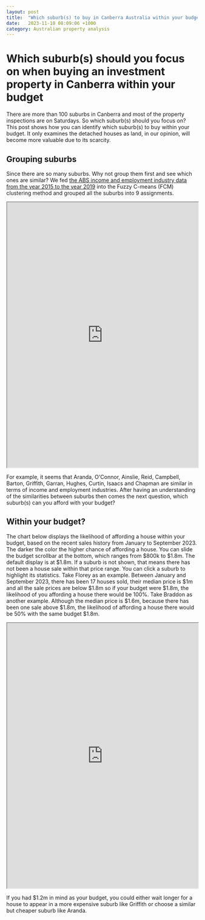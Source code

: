 ```yaml
---
layout: post
title:  "Which suburb(s) to buy in Canberra Australia within your budget"
date:   2023-11-10 08:09:06 +1000
category: Australian property analysis
---
```

# Which suburb(s) should you focus on when buying an investment property in Canberra within your budget

There are more than 100 suburbs in Canberra and most of the property inspections are on Saturdays. So which suburb(s) should you focus on? This post shows how you can identify which suburb(s) to buy within your budget. It only examines the detached houses as land, in our opinion, will become more valuable due to its scarcity. 

## Grouping suburbs

Since there are so many suburbs. Why not group them first and see which ones are similar? We fed <a href="https://dbr.abs.gov.au/region.html?lyr=sa2&rgn=801011001">the ABS income and employment industry data from the year 2015 to the year 2019</a> into the Fuzzy C-means (FCM) clustering method and grouped all the suburbs into 9 assignments.  

<iframe src="https://nilnought.github.io/plots/clustering_employment_income_NC9.html" width="100%" height="700"></iframe>

For example, it seems that Aranda, O'Connor, Ainslie, Reid, Campbell, Barton, Griffith, Garran, Hughes, Curtin, Isaacs and Chapman are similar in terms of income and employment industries. After having an understanding of the similarities between suburbs then comes the next question, which suburb(s) can you afford with your budget?  

## Within your budget?

The chart below displays the likelihood of affording a house within your budget, based on the recent sales history from January to September 2023. The darker the color the higher chance of affording a house. You can slide the budget scrollbar at the bottom, which ranges from $800k to $1.8m. The default display is at $1.8m. If a suburb is not shown, that means there has not been a house sale within that price range. You can click a suburb to highlight its statistics. Take Florey as an example. Between January and September 2023, there has been 17 houses sold, their median price is $1m and all the sale prices are below $1.8m so if your budget were $1.8m, the likelihood of you affording a house there would be 100%. Take Braddon as another example. Although the median price is $1.6m, because there has been one sale above $1.8m, the likelihood of affording a house there would be 50% with the same budget $1.8m.  

<iframe src="https://nilnought.github.io/plots/budget_chance.html" width="100%" height="700"></iframe>

If you had $1.2m in mind as your budget, you could either wait longer for a house to appear in a more expensive suburb like Griffith or choose a similar but cheaper suburb like Aranda.  
 
